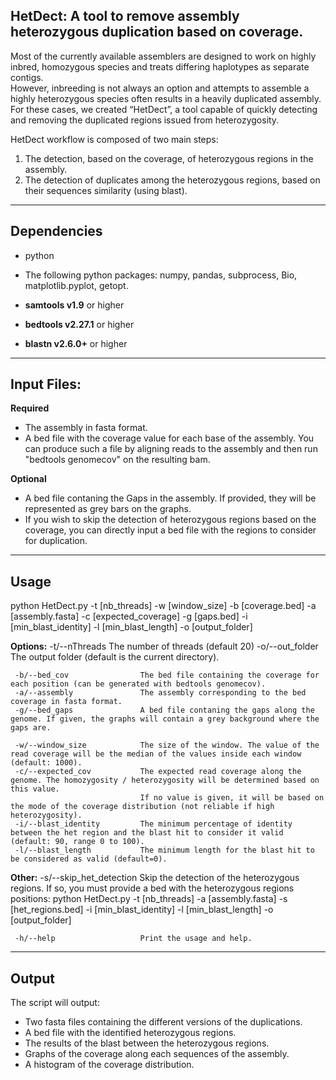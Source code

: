 ## HetDect: A tool to remove assembly heterozygous duplication based on coverage.

Most of the currently available assemblers are designed to work on highly inbred, homozygous species and treats differing haplotypes as separate contigs.  
However, inbreeding is not always an option and attempts to assemble a highly heterozygous species often results in a heavily duplicated assembly. 
For these cases, we created “HetDect”, a tool capable of quickly detecting and removing the duplicated regions issued from heterozygosity.

HetDect workflow is composed of two main steps:
1.	The detection, based on the coverage, of heterozygous regions in the assembly.
2.	The detection of duplicates among the heterozygous regions, based on their sequences similarity (using blast).

---

## Dependencies

- python
- The following python packages: numpy, pandas, subprocess, Bio, matplotlib.pyplot, getopt.

- **samtools v1.9** or higher
- **bedtools v2.27.1** or higher
- **blastn v2.6.0+** or higher

---

## Input Files:

**Required**
 - The assembly in fasta format.
 - A bed file with the coverage value for each base of the assembly. 
   You can produce such a file by aligning reads to the assembly and then run "bedtools genomecov" on the resulting bam.

**Optional**
 - A bed file contaning the Gaps in the assembly. If provided, they will be represented as grey bars on the graphs.
 - If you wish to skip the detection of heterozygous regions based on the coverage, you can directly input a bed file with the regions to consider for duplication.

---

## Usage

python HetDect.py -t [nb_threads] -w [window_size] -b [coverage.bed] -a [assembly.fasta] -c [expected_coverage] -g [gaps.bed] -i [min_blast_identity] -l [min_blast_length] -o [output_folder]

**Options:**
     -t/--nThreads               The number of threads (default 20)
     -o/--out_folder             The output folder (default is the current directory).

     -b/--bed_cov                The bed file containing the coverage for each position (can be generated with bedtools genomecov).
     -a/--assembly               The assembly corresponding to the bed coverage in fasta format.
     -g/--bed_gaps               A bed file contaning the gaps along the genome. If given, the graphs will contain a grey background where the gaps are.
     
     -w/--window_size            The size of the window. The value of the read coverage will be the median of the values inside each window (default: 1000).
     -c/--expected_cov           The expected read coverage along the genome. The homozygosity / heterozygosity will be determined based on this value.
                                 If no value is given, it will be based on the mode of the coverage distribution (not reliable if high heterozygosity).
     -i/--blast_identity         The minimum percentage of identity between the het region and the blast hit to consider it valid (default: 90, range 0 to 100).
     -l/--blast_length           The minimum length for the blast hit to be considered as valid (default=0).


**Other:**
     -s/--skip_het_detection     Skip the detection of the heterozygous regions. If so, you must provide a bed with the heterozygous regions positions:
                                     python HetDect.py -t [nb_threads] -a [assembly.fasta] -s [het_regions.bed] -i [min_blast_identity] -l [min_blast_length] -o [output_folder]

     -h/--help                   Print the usage and help.

---

## Output

The script will output:
 - Two fasta files containing the different versions of the duplications.
 - A bed file with the identified heterozygous regions.
 - The results of the blast between the heterozygous regions.
 - Graphs of the coverage along each sequences of the assembly.
 - A histogram of the coverage distribution.
